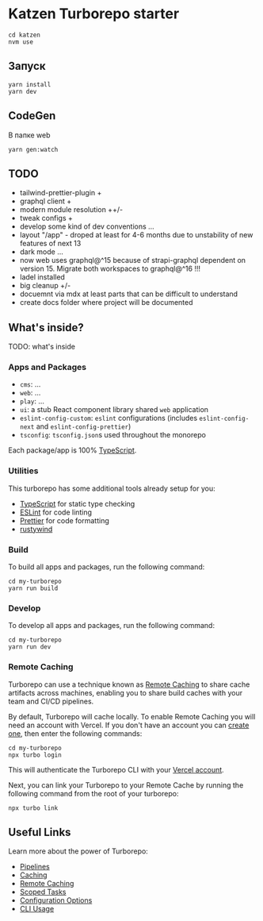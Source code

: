 # Katzen Turborepo starter

```
cd katzen
nvm use
```

## Запуск

```
yarn install
yarn dev
```

## CodeGen

В папке web

```
yarn gen:watch
```

## TODO

- tailwind-prettier-plugin +
- graphql client +
- modern module resolution ++/-
- tweak configs +
- develop some kind of dev conventions ...
- layout "/app" - droped at least for 4-6 months due to unstability of new features of next 13
- dark mode ...
- now web uses graphql@^15 because of strapi-graphql dependent on version 15. Migrate both workspaces to graphql@^16 !!!
- ladel installed
- big cleanup +/- 
- docuemnt via mdx at least parts that can be difficult to understand 
- create docs folder where project will be documented

## What's inside?

TODO: what's inside

### Apps and Packages

- `cms`: ...
- `web`: ...
- `play`: ...
- `ui`: a stub React component library shared `web` application
- `eslint-config-custom`: `eslint` configurations (includes `eslint-config-next` and `eslint-config-prettier`)
- `tsconfig`: `tsconfig.json`s used throughout the monorepo

Each package/app is 100% [TypeScript](https://www.typescriptlang.org/).

### Utilities

This turborepo has some additional tools already setup for you:

- [TypeScript](https://www.typescriptlang.org/) for static type checking
- [ESLint](https://eslint.org/) for code linting
- [Prettier](https://prettier.io) for code formatting
- [rustywind]()

### Build

To build all apps and packages, run the following command:

```
cd my-turborepo
yarn run build
```

### Develop

To develop all apps and packages, run the following command:

```
cd my-turborepo
yarn run dev
```

### Remote Caching

Turborepo can use a technique known as [Remote Caching](https://turborepo.org/docs/core-concepts/remote-caching) to share cache artifacts across machines, enabling you to share build caches with your team and CI/CD pipelines.

By default, Turborepo will cache locally. To enable Remote Caching you will need an account with Vercel. If you don't have an account you can [create one](https://vercel.com/signup), then enter the following commands:

```
cd my-turborepo
npx turbo login
```

This will authenticate the Turborepo CLI with your [Vercel account](https://vercel.com/docs/concepts/personal-accounts/overview).

Next, you can link your Turborepo to your Remote Cache by running the following command from the root of your turborepo:

```
npx turbo link
```

## Useful Links

Learn more about the power of Turborepo:

- [Pipelines](https://turborepo.org/docs/core-concepts/pipelines)
- [Caching](https://turborepo.org/docs/core-concepts/caching)
- [Remote Caching](https://turborepo.org/docs/core-concepts/remote-caching)
- [Scoped Tasks](https://turborepo.org/docs/core-concepts/scopes)
- [Configuration Options](https://turborepo.org/docs/reference/configuration)
- [CLI Usage](https://turborepo.org/docs/reference/command-line-reference)
